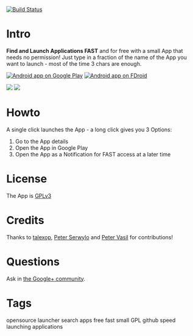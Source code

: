 [![Build Status](https://snap-ci.com/michallebeda/FAST/branch/master/build_image)](https://snap-ci.com/michallebeda/FAST/branch/master)

Intro
=====

**Find and Launch Applications FAST** and for free with a small App that needs no permission!
Just type in a fraction of the name of the App you want to launch - most of the time 3 chars are enough.

[![Android app on Google Play](http://ligi.de/img/play_badge.png)](https://play.google.com/store/apps/details?id=org.ligi.fast)
[![Android app on FDroid](http://ligi.de/img/fdroid_badge.png)](https://f-droid.org/repository/browse/?fdid=org.ligi.fast)

<img src="https://raw.github.com/michallebeda/FAST/master/promo/512x512.png"/>
<img src="https://raw.github.com/michallebeda/FAST/master/promo/qr_googleplay.png"/>

Howto
=====

A single click launches the App - a long click gives you 3 Options:
 1. Go to the App details
 2. Open the App in Google Play
 3. Open the App as a Notification for FAST access at a later time


License
=======

The App is <a href="http://gplv3.fsf.org/">GPLv3</a>

Credits
=======

Thanks to  <a href="https://github.com/talexop">talexop</a>, <a href="https://github.com/pserwylo">Peter Serwylo</a> and <a href="http://www.petervasil.net">Peter Vasil</a> for contributions!

Questions
=========

Ask in <a href="https://plus.google.com/communities/112187848303586328902">the Google+ community</a>.

Tags
====

opensource launcher search apps free fast small GPL github speed launching applications
